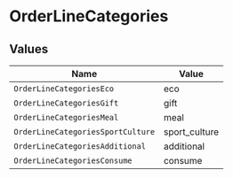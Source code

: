 # OrderLineCategories


## Values

| Name                              | Value                             |
| --------------------------------- | --------------------------------- |
| `OrderLineCategoriesEco`          | eco                               |
| `OrderLineCategoriesGift`         | gift                              |
| `OrderLineCategoriesMeal`         | meal                              |
| `OrderLineCategoriesSportCulture` | sport_culture                     |
| `OrderLineCategoriesAdditional`   | additional                        |
| `OrderLineCategoriesConsume`      | consume                           |